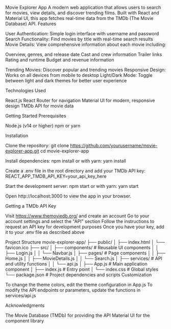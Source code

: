 Movie Explorer App
A modern web application that allows users to search for movies, view details, and discover trending films. Built with React and Material UI, this app fetches real-time data from the TMDb (The Movie Database) API.
Features

User Authentication: Simple login interface with username and password
Search Functionality: Find movies by title with real-time search results
Movie Details: View comprehensive information about each movie including:

Overview, genres, and release date
Cast and crew information
Trailer links
Rating and runtime
Budget and revenue information


Trending Movies: Discover popular and trending movies
Responsive Design: Works on all devices from mobile to desktop
Light/Dark Mode: Toggle between light and dark themes for better user experience

Technologies Used

React.js
React Router for navigation
Material UI for modern, responsive design
TMDb API for movie data

Getting Started
Prerequisites

Node.js (v14 or higher)
npm or yarn

Installation

Clone the repository:
git clone https://github.com/yourusername/movie-explorer-app.git
cd movie-explorer-app

Install dependencies:
npm install
or with yarn:
yarn install

Create a .env file in the root directory and add your TMDb API key:
REACT_APP_TMDB_API_KEY=your_api_key_here

Start the development server:
npm start
or with yarn:
yarn start

Open http://localhost:3000 to view the app in your browser.

Getting a TMDb API Key

Visit https://www.themoviedb.org/ and create an account
Go to your account settings and select the "API" section
Follow the instructions to request an API key for development purposes
Once you have your key, add it to your .env file as described above

Project Structure
movie-explorer-app/
├── public/
│   ├── index.html
│   └── favicon.ico
├── src/
│   ├── components/      # Reusable UI components
│   │   ├── Login.js
│   │   └── Navbar.js
│   ├── pages/           # Page components
│   │   ├── Home.js
│   │   ├── MovieDetails.js
│   │   └── Search.js
│   ├── services/        # API and utility functions
│   │   └── api.js
│   ├── App.js           # Main application component
│   ├── index.js         # Entry point
│   └── index.css        # Global styles
└── package.json         # Project dependencies and scripts
Customization

To change the theme colors, edit the theme configuration in App.js
To modify the API endpoints or parameters, update the functions in services/api.js

Acknowledgments

The Movie Database (TMDb) for providing the API
Material UI for the component library
